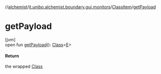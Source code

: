 //[alchemist](../../../index.md)/[it.unibo.alchemist.boundary.gui.monitors](../index.md)/[ClassItem](index.md)/[getPayload](get-payload.md)

# getPayload

[jvm]\
open fun [getPayload](get-payload.md)(): [Class](https://docs.oracle.com/javase/8/docs/api/java/lang/Class.html)<[E](https://docs.oracle.com/javase/8/docs/api/java/lang/Enum.html)>

#### Return

the wrapped [Class](https://docs.oracle.com/javase/8/docs/api/java/lang/Class.html)
